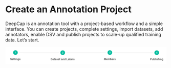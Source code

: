 # Create an Annotation Project

DeepCap is an annotation tool with a project-based workflow and a simple interface. You can create projects, complete settings, import datasets, add annotators, enable DSV and publish projects to scale-up qualified training data. Let’s start.



![](../../.gitbook/assets/image%20%28118%29.png)





## 

